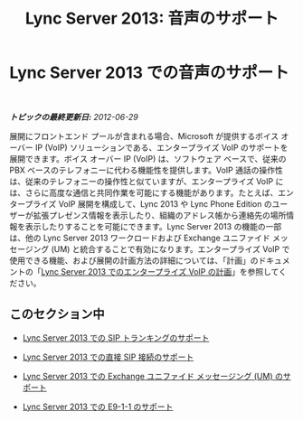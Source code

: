 ﻿---
title: 'Lync Server 2013: 音声のサポート'
TOCTitle: 音声のサポート
ms:assetid: d151caa8-2ee4-4bfa-be53-428570aae1ea
ms:mtpsurl: https://technet.microsoft.com/ja-jp/library/Gg398896(v=OCS.15)
ms:contentKeyID: 48273646
ms.date: 05/19/2016
mtps_version: v=OCS.15
ms.translationtype: HT
---

# Lync Server 2013 での音声のサポート

 

_**トピックの最終更新日:** 2012-06-29_

展開にフロントエンド プールが含まれる場合、Microsoft が提供するボイス オーバー IP (VoIP) ソリューションである、エンタープライズ VoIP のサポートを展開できます。ボイス オーバー IP (VoIP) は、ソフトウェア ベースで、従来の PBX ベースのテレフォニーに代わる機能性を提供します。VoIP 通話の操作性は、従来のテレフォニーの操作性と似ていますが、エンタープライズ VoIP には、さらに高度な通信と共同作業を可能にする機能があります。たとえば、エンタープライズ VoIP 展開を構成して、Lync 2013 や Lync Phone Edition のユーザーが拡張プレゼンス情報を表示したり、組織のアドレス帳から連絡先の場所情報を表示したりすることを可能にできます。Lync Server 2013 の機能の一部は、他の Lync Server 2013 ワークロードおよび Exchange ユニファイド メッセージング (UM) と統合することで有効になります。エンタープライズ VoIP で使用できる機能、および展開の計画方法の詳細については、「計画」のドキュメントの「[Lync Server 2013 でのエンタープライズ VoIP の計画](lync-server-2013-planning-for-enterprise-voice.md)」を参照してください。

## このセクション中

  - [Lync Server 2013 での SIP トランキングのサポート](lync-server-2013-sip-trunking-support.md)

  - [Lync Server 2013 での直接 SIP 接続のサポート](lync-server-2013-direct-sip-connections-support.md)

  - [Lync Server 2013 での Exchange ユニファイド メッセージング (UM) のサポート](lync-server-2013-exchange-unified-messaging-um-support.md)

  - [Lync Server 2013 での E9-1-1 のサポート](lync-server-2013-e9-1-1-support.md)

